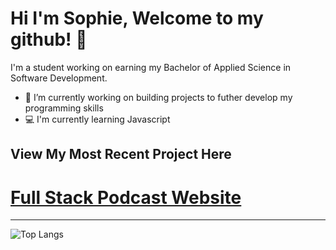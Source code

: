 # Hi I'm Sophie, Welcome to my github! 👋

<p>I'm a student working on earning my Bachelor of Applied Science in Software Development. </p>

- 🔭 I’m currently working on building projects to futher develop my programming skills
- 💻 I'm currently learning Javascript


## View My Most Recent Project Here

# [Full Stack Podcast Website](https://github.com/smb78998/a_202420-CEN-4350)

<hr>

![Top Langs](https://github-readme-stats.vercel.app/api/top-langs/?username=smb78998&layout=compact)
<!--
**smb78998/smb78998** is a ✨ _special_ ✨ repository because its `README.md` (this file) appears on your GitHub profile.

Here are some ideas to get you started:

- 🔭 I’m currently working on ...
- 🌱 I’m currently learning ...
- 👯 I’m looking to collaborate on ...
- 🤔 I’m looking for help with ...
- 💬 Ask me about ...
- 📫 How to reach me: ...
- 😄 Pronouns: ...
- ⚡ Fun fact: ...
-->
